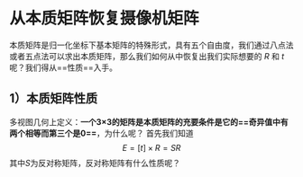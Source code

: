 # 从本质矩阵恢复摄像机矩阵

本质矩阵是归一化坐标下基本矩阵的特殊形式，具有五个自由度，我们通过八点法或者五点法可以求出本质矩阵，那么我们如何从中恢复出我们实际想要的 $R$ 和 $t$呢？我们得从==性质==入手。

## 1）本质矩阵性质

多视图几何上定义：**一个3×3的矩阵是本质矩阵的充要条件是它的==奇异值中有两个相等而第三个是0==**，为什么呢？
 首先我们知道
$$
E=[t]×​R=SR
$$
其中$S$为反对称矩阵，反对称矩阵有什么性质呢？

